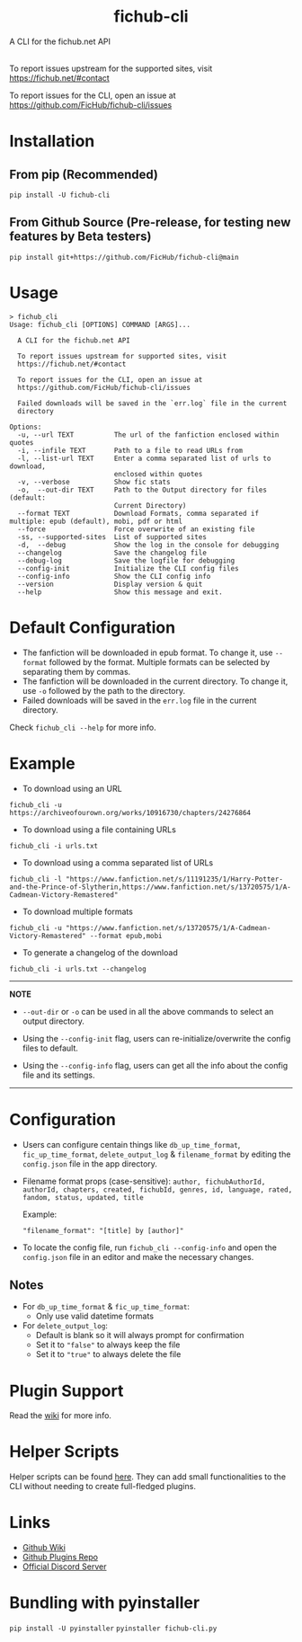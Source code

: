 <h1 align="center">fichub-cli</h1>

A CLI for the fichub.net API<br><br>

To report issues upstream for the supported sites, visit https://fichub.net/#contact<br>

To report issues for the CLI, open an issue at https://github.com/FicHub/fichub-cli/issues

# Installation

## From pip (Recommended)

```
pip install -U fichub-cli
```

## From Github Source (Pre-release, for testing new features by Beta testers)

```
pip install git+https://github.com/FicHub/fichub-cli@main
```

# Usage

```
> fichub_cli
Usage: fichub_cli [OPTIONS] COMMAND [ARGS]...

  A CLI for the fichub.net API

  To report issues upstream for supported sites, visit
  https://fichub.net/#contact

  To report issues for the CLI, open an issue at
  https://github.com/FicHub/fichub-cli/issues

  Failed downloads will be saved in the `err.log` file in the current
  directory

Options:
  -u, --url TEXT          The url of the fanfiction enclosed within quotes
  -i, --infile TEXT       Path to a file to read URLs from
  -l, --list-url TEXT     Enter a comma separated list of urls to download,
                          enclosed within quotes
  -v, --verbose           Show fic stats
  -o,  --out-dir TEXT     Path to the Output directory for files (default:
                          Current Directory)
  --format TEXT           Download Formats, comma separated if multiple: epub (default), mobi, pdf or html
  --force                 Force overwrite of an existing file
  -ss, --supported-sites  List of supported sites
  -d,  --debug            Show the log in the console for debugging
  --changelog             Save the changelog file
  --debug-log             Save the logfile for debugging
  --config-init           Initialize the CLI config files
  --config-info           Show the CLI config info
  --version               Display version & quit
  --help                  Show this message and exit.
```

# Default Configuration

- The fanfiction will be downloaded in epub format. To change it, use `--format` followed by the format. Multiple formats can be selected by separating them by commas.
- The fanfiction will be downloaded in the current directory. To change it, use `-o` followed by the path to the directory.
- Failed downloads will be saved in the `err.log` file in the current directory.

Check `fichub_cli --help` for more info.

# Example

- To download using an URL

```
fichub_cli -u https://archiveofourown.org/works/10916730/chapters/24276864
```

- To download using a file containing URLs

```
fichub_cli -i urls.txt
```

- To download using a comma separated list of URLs

```
fichub_cli -l "https://www.fanfiction.net/s/11191235/1/Harry-Potter-and-the-Prince-of-Slytherin,https://www.fanfiction.net/s/13720575/1/A-Cadmean-Victory-Remastered"
```

- To download multiple formats

```
fichub_cli -u "https://www.fanfiction.net/s/13720575/1/A-Cadmean-Victory-Remastered" --format epub,mobi
```

- To generate a changelog of the download

```
fichub_cli -i urls.txt --changelog
```

---

**NOTE**

- `--out-dir` or `-o` can be used in all the above commands to select an output directory.

- Using the `--config-init` flag, users can re-initialize/overwrite the config files to default.

- Using the `--config-info` flag, users can get all the info about the config file and its settings.

---

# Configuration

- Users can configure centain things like `db_up_time_format`, `fic_up_time_format`, `delete_output_log` & `filename_format` by editing the `config.json` file in the app directory.

- Filename format props (case-sensitive):
  `author, fichubAuthorId, authorId, chapters, created, fichubId, genres, id, language, rated, fandom, status, updated, title`

  Example:

  ```
  "filename_format": "[title] by [author]"
  ```

- To locate the config file, run `fichub_cli --config-info` and open the `config.json` file in an editor and make the necessary changes.

## Notes

- For `db_up_time_format` & `fic_up_time_format`:
  - Only use valid datetime formats
- For `delete_output_log`:
  - Default is blank so it will always prompt for confirmation
  - Set it to `"false"` to always keep the file
  - Set it to `"true"` to always delete the file

# Plugin Support

Read the [wiki](https://github.com/FicHub/fichub-cli/wiki/Plugins) for more info.

# Helper Scripts

Helper scripts can be found [here](https://github.com/fichub-cli-contrib/helper-scripts/). They can add small functionalities to the CLI without needing to create full-fledged plugins.

# Links

- [Github Wiki](https://github.com/FicHub/fichub-cli/wiki/)
- [Github Plugins Repo](https://github.com/fichub-cli-contrib/)
- [Official Discord Server](https://discord.gg/sByBAhX)

# Bundling with pyinstaller
`pip install -U pyinstaller`
`pyinstaller fichub-cli.py`